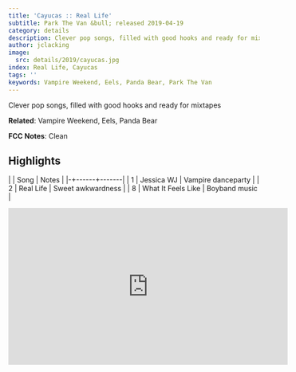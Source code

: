```yaml
---
title: 'Cayucas :: Real Life'
subtitle: Park The Van &bull; released 2019-04-19
category: details
description: Clever pop songs, filled with good hooks and ready for mixtapes
author: jclacking
image:
  src: details/2019/cayucas.jpg
index: Real Life, Cayucas
tags: ''
keywords: Vampire Weekend, Eels, Panda Bear, Park The Van
---
```

Clever pop songs, filled with good hooks and ready for mixtapes<!--more-->

**Related**: Vampire Weekend, Eels, Panda Bear

**FCC Notes**: Clean

## Highlights

| | Song | Notes |
|-+------+-------|
| 1 | Jessica WJ | Vampire danceparty |
| 2 | Real Life | Sweet awkwardness |
| 8 | What It Feels Like | Boyband music |

<div class="tlo-detail-video"><iframe width="560" height="315" src="https://www.youtube.com/embed/6s6rd_i9zwo" frameborder="0" allow="autoplay; encrypted-media" allowfullscreen></iframe></div>

